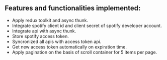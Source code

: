 ## Features and functionalities implemented: 

- Apply redux toolkit and async thunk.
- Integrate spotify client id and client secret of spotify developer account. 
- Integrate api with async thunk.
- Store spotify access token.
- Syncronized all apis with access token api.
- Get new access token automatically on expiration time.
- Apply pagination on the basis of scroll container for 5 items per page.

